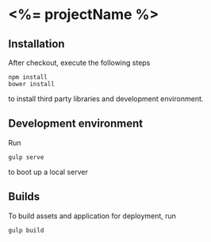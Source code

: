 # <%= projectName %>

## Installation

After checkout, execute the following steps

```
npm install
bower install
```

to install third party libraries and development environment.

## Development environment

Run

```
gulp serve
```

to boot up a local server

## Builds

To build assets and application for deployment, run

```
gulp build
```
